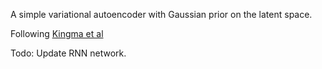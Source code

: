A simple variational autoencoder with Gaussian prior on the latent space.

Following [Kingma et al](https://arxiv.org/pdf/1906.02691.pdf)

Todo: Update RNN network.
